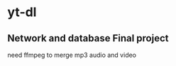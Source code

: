 # yt-dl
Network and database Final project
-----------------------------
need ffmpeg to merge mp3 audio and video
